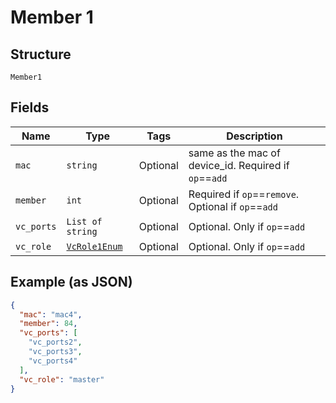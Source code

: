 
# Member 1

## Structure

`Member1`

## Fields

| Name | Type | Tags | Description |
|  --- | --- | --- | --- |
| `mac` | `string` | Optional | same as the mac of device_id. Required if `op`==`add` |
| `member` | `int` | Optional | Required if `op`==`remove`. Optional if `op`==`add` |
| `vc_ports` | `List of string` | Optional | Optional. Only if `op`==`add` |
| `vc_role` | [`VcRole1Enum`](../../doc/models/vc-role-1-enum.md) | Optional | Optional. Only if `op`==`add` |

## Example (as JSON)

```json
{
  "mac": "mac4",
  "member": 84,
  "vc_ports": [
    "vc_ports2",
    "vc_ports3",
    "vc_ports4"
  ],
  "vc_role": "master"
}
```

